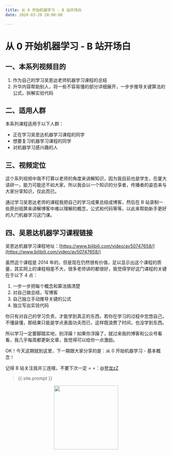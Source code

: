 ```yaml
---
title: 从 0 开始机器学习 - B 站开场白
date: 2020-03-20 20:00:00

---
```


# 从 0 开始机器学习 - B 站开场白



## 一、本系列视频目的

1. 作为自己的学习吴恩达老师机器学习课程的总结
2. 升华内容帮助别人，将一些不容易懂的部分详细展开，一步步推导关键算法的公式，拆解实验代码

## 二、适用人群

本系列课程适用于以下人群：

- 正在学习吴恩达机器学习课程的同学
- 想要复习机器学习课程的同学
- 对机器学习感兴趣的人

## 三、视频定位

这个系列视频中我不打算以老师的角度来讲解知识，因为我目前也是学生，在厦大读研一，能力可能还不如大家，所以我会以一个知识的分享者，传播者的姿态来与大家分享知识，仅此而已。

通过学习吴恩达老师的课程我把自己的学习成果总结成博客，然后在 B 站录制一些原创视屏来讲解博客中难以理解的概念，公式和代码等等，以此来帮助新手更好的入门机器学习这门课。

## 四、吴恩达机器学习课程链接

吴恩达机器学习课程地址：[https://www.bilibili.com/video/av50747658/](https://www.bilibili.com/video/av50747658/)

虽然这个课程是 2014 年的，但是现在仍然很有价值，足以显示出这个课程的质量，其实网上的课程相差不大，很多老师讲的都很好，我觉得学好这门课程的关键在于以下 4 点：

1. 一步一步把每个概念和算法搞清楚
2. 对自己做总结，写博客
3. 自己独立手动推导关键的公式
4. 独立写出实验代码

你只有对自己的学习负责，才能学到真正的东西，若你在学习的过程中忽悠自己，不懂装懂，那结果只能是学点表面功夫而已，这样既浪费了时间，也没学到东西。

所以学习一定要脚踏实地，别浮躁！如果你浮躁了，就过来我的博客和公众号看看，我几乎每周都更新文章，我觉得可以给你一点激励。

OK！今天这期就到这里，下一期跟大家分享的是：从 0 开始机器学习 - 基本概念！

记得 B 站关注我并三连哦，不要下次一定 = =：@[登龙zZ](https://space.bilibili.com/486772482)


> {{ site.prompt }}

<div  align="center">
<img src="https://dlonng.com/images/wechart.jpg" width = "200" height = "200"/>